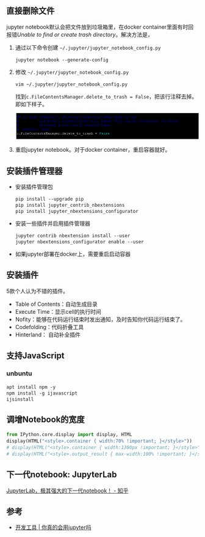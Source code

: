 

## 直接删除文件

jupyter notebook默认会把文件放到垃圾箱里，在docker container里面有时回报错*Unable to find or create trash directory*。解决方法是，

1. 通过以下命令创建 `~/.jupyter/jupyter_notebook_config.py`

   ~~~
   jupyter notebook --generate-config
   ~~~

2. 修改  `~/.jupyter/jupyter_notebook_config.py`

   ~~~
   vim ~/.jupyter/jupyter_notebook_config.py
   ~~~

   找到`c.FileContentsManager.delete_to_trash = False`，把该行注释去掉。即如下样子。

   ![image-20211206175338928](../99-others/images/image-20211206175338928.png)

3. 重启jupyter notebook。对于docker container，重启容器就好。

## 安装插件管理器

- 安装插件管理包

  ~~~shell
  pip install --upgrade pip
  pip install jupyter_contrib_nbextensions
  pip install jupyter_nbextensions_configurator
  ~~~

- 安装一些插件并启用插件管理器

  ~~~shell
  jupyter contrib nbextension install --user 
  jupyter nbextensions_configurator enable --user
  ~~~

- 如果jupyter部署在docker上，需要重启启动容器

## 安装插件

5款个人认为不错的插件。

- Table of Contents：自动生成目录
- Execute Time：显示cell的执行时间
- Nofity：能够在代码运行结束时发出通知，及时告知你代码运行结束了。
- Codefolding：代码折叠工具
- Hinterland： 自动补全插件

## 支持JavaScript

### unbuntu

~~~shell
apt install npm -y
npm install -g ijavascript
ijsinstall
~~~

## 调增Notebook的宽度

~~~python
from IPython.core.display import display, HTML
display(HTML("<style>.container { width:70% !important; }</style>"))
# display(HTML("<style>.container { width:1300px !important; }</style>"))
# display(HTML("<style>.output_result { max-width:100% !important; }</style>"))
~~~

## 下一代notebook: JupyterLab

[JupyterLab，极其强大的下一代notebook！ - 知乎](https://zhuanlan.zhihu.com/p/87403131)

## 参考

- [开发工具 | 你真的会用jupyter吗](https://zhuanlan.zhihu.com/p/83252017)